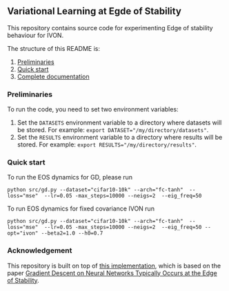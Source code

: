 ## Variational Learning at Egde of Stability

This repository contains source code for experimenting Edge of stability behaviour for IVON.



The structure of this README is:
1. [Preliminaries](#anchors-in-markdown)
2. [Quick start](#quick-start)
3. [Complete documentation](#complete-documentation)

### Preliminaries

To run the code, you need to set two environment variables:
1. Set the `DATASETS` environment variable to a directory where datasets will be stored.
 For example: `export DATASET="/my/directory/datasets"`.
2. Set the `RESULTS` environment variable to a directory where results will be stored.
 For example: `export RESULTS="/my/directory/results"`.

### Quick start

To run the EOS dynamics for GD, please run 

```
python src/gd.py --dataset="cifar10-10k" --arch="fc-tanh"  --loss="mse"  --lr=0.05 -max_steps=10000 --neigs=2  --eig_freq=50
```

To run EOS dynamics for fixed covariance IVON run

```
python src/gd.py --dataset="cifar10-10k" --arch="fc-tanh"  --loss="mse"  --lr=0.05 -max_steps=10000 --neigs=2  --eig_freq=50 --opt="ivon" --beta2=1.0 --h0=0.7 
```

### Acknowledgement

This repository is built on top of [this implementation](https://github.com/locuslab/edge-of-stability), which is based on the paper [Gradient Descent on Neural Networks Typically Occurs at the Edge of Stability](https://openreview.net/forum?id=jh-rTtvkGeM).
